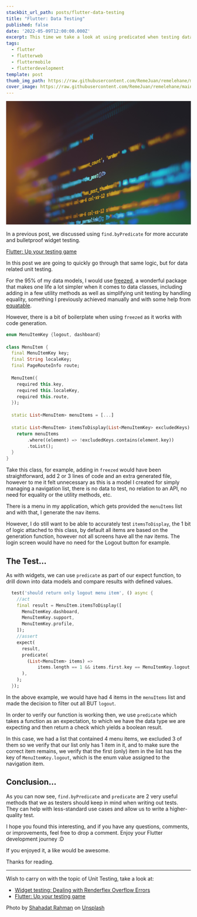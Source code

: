 ```yaml
---
stackbit_url_path: posts/flutter-data-testing
title: "Flutter: Data Testing"
published: false
date: '2022-05-09T12:00:00.000Z'
excerpt: This time we take a look at using predicated when testing data classes
tags:
  - flutter
  - flutterweb
  - fluttermobile
  - flutterdevelopment
template: post
thumb_img_path: https://raw.githubusercontent.com/RemeJuan/remelehane/main/2022/07/upgit_20220728_1658994619.jpg
cover_image: https://raw.githubusercontent.com/RemeJuan/remelehane/main/2022/07/upgit_20220728_1658994619.jpg
---
```


![shahadat-rahman-BfrQnKBulYQ-unsplash](https://raw.githubusercontent.com/RemeJuan/remelehane/main/2022/07/upgit_20220728_1658994619.jpg)

In a previous post, we discussed using `find.byPredicate` for more accurate and bulletproof widget testing.

[Flutter: Up your testing game](https://remelehane.dev/posts/up-your-testing-game/)

In this post we are going to quickly go through that same logic, but for data related unit testing.

For the 95% of my data models, I would use [freezed](https://pub.dev/packages/freezed), a wonderful package that makes one life a lot simpler when it comes to data classes, including adding in a few utility methods as well as simplifying unit testing by handling equality, something I previously achieved manually and with some help from [equatable](https://pub.dev/packages/equatable).

However, there is a bit of boilerplate when using `freezed` as it works with code generation.

```dart
enum MenuItemKey {logout, dashboard}

class MenuItem {
  final MenuItemKey key;
  final String localeKey;
  final PageRouteInfo route;

  MenuItem({
    required this.key,
    required this.localeKey,
    required this.route,
  });
  
  static List<MenuItem> menuItems = [...]
    
  static List<MenuItem> itemsToDisplay(List<MenuItemKey> excludedKeys) {
    return menuItems
        .where((element) => !excludedKeys.contains(element.key))
        .toList();
  }
}
```

Take this class, for example, adding in `freezed` would have been straightforward, add 2 or 3 lines of code and an extra generated file, however to me it felt unnecessary as this is a model I created for simply managing a navigation list, there is no data to test, no relation to an API, no need for equality or the utility methods, etc.

There is a menu in my application, which gets provided the `menuItems` list and with that, I generate the nav items.

However, I do still want to be able to accurately test `itemsToDisplay`, the 1 bit of logic attached to this class, by default all items are based on the generation function, however not all screens have all the nav items. The login screen would have no need for the Logout button for example.

## The Test...

As with widgets, we can use `predicate` as part of our expect function, to drill down into data models and compare results with defined values.

```dart
  test('should return only logout menu item', () async {
    //act
    final result = MenuItem.itemsToDisplay([
      MenuItemKey.dashboard,
      MenuItemKey.support,
      MenuItemKey.profile,
    ]);
    //assert
    expect(
      result,
      predicate(
        (List<MenuItem> items) =>
            items.length == 1 && items.first.key == MenuItemKey.logout,
      ),
    );
  });
```

In the above example, we would have had 4 items in the `menuItems` list and made the decision to filter out all BUT `logout`.

In order to verify our function is working then, we use `predicate` which takes a function as an expectation, to which we have the data type we are expecting and then return a check which yields a boolean result.

In this case, we had a list that contained 4 menu items, we excluded 3 of them so we verify that our list only has 1 item in it, and to make sure the correct item remains, we verify that the first (only) item in the list has the key of `MenuItemKey.logout`, which is the enum value assigned to the navigation item.

## Conclusion...

As you can now see, `find.byPredicate` and `predicate` are 2 very useful methods that we as testers should keep in mind when writing out tests. They can help with less-standard use cases and allow us to write a higher-quality test.

I hope you found this interesting, and if you have any questions, comments, or improvements, feel free to drop a comment. Enjoy your Flutter development journey :D

If you enjoyed it, a like would be awesome.

Thanks for reading.

****

Wish to carry on with the topic of Unit Testing, take a look at:

- [Widget testing: Dealing with Renderflex Overflow Errors](https://remelehane.dev/posts/widget-testing-rendeflex-overflow/)
- [Flutter: Up your testing game](https://remelehane.dev/posts/up-your-testing-game/)

Photo by [Shahadat Rahman](https://unsplash.com/@hishahadat?utm_source=unsplash&utm_medium=referral&utm_content=creditCopyText) on [Unsplash](https://unsplash.com/s/photos/data?utm_source=unsplash&utm_medium=referral&utm_content=creditCopyText)
